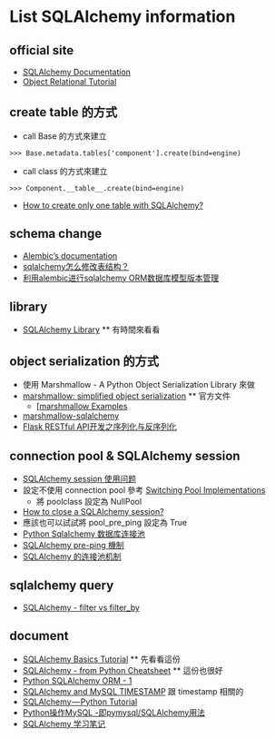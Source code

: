 # List SQLAlchemy information
## official site
  * [SQLAlchemy Documentation](https://docs.sqlalchemy.org)
  * [Object Relational Tutorial](https://docs.sqlalchemy.org/en/13/orm/tutorial.html)

## create table 的方式
  * call Base 的方式來建立
```
>>> Base.metadata.tables['component'].create(bind=engine)
```
  * call class 的方式來建立
```
>>> Component.__table__.create(bind=engine)
```

  * [How to create only one table with SQLAlchemy?](https://stackoverflow.com/questions/19175311/how-to-create-only-one-table-with-sqlalchemy)

## schema change
  * [Alembic’s documentation](https://alembic.sqlalchemy.org)
  * [sqlalchemy怎么修改表结构？](https://www.zhihu.com/question/27551008)
  * [利用alembic进行sqlalchemy ORM数据库模型版本管理](https://blog.csdn.net/deerlux/article/details/50181997)
  
## library
  * [SQLAlchemy Library](https://www.sqlalchemy.org/library.html#tutorials) ** 有時間來看看

## object serialization 的方式
  * 使用 Marshmallow - A Python Object Serialization Library 來做
  * [marshmallow: simplified object serialization](https://marshmallow.readthedocs.io/en/2.x-line/) ** 官方文件
    * [[marshmallow Examples](https://marshmallow.readthedocs.io/en/2.x-line/examples.html)
  * [marshmallow-sqlalchemy](https://marshmallow-sqlalchemy.readthedocs.io/en/latest/)
  * [Flask RESTful API开发之序列化与反序列化](https://blog.igevin.info/posts/flask-rest-serialize-deserialize/)

## connection pool & SQLAlchemy session
  * [SQLAlchemy session 使用问题](http://einverne.github.io/post/2017/05/sqlalchemy-session.html)
  * 設定不使用 connection pool 參考 [Switching Pool Implementations](https://docs.sqlalchemy.org/en/13/core/pooling.html)
    * 將 poolclass 設定為 NullPool
  * [How to close a SQLAlchemy session?](https://stackoverflow.com/questions/21738944/how-to-close-a-sqlalchemy-session)
  * 應該也可以試試將 pool_pre_ping 設定為 True
  * [Python Sqlalchemy 数据库连接池](http://qinfei.glrsmart.com/2017/11/17/python-sqlalchemy-shu-ju-ku-lian-jie-chi/)
  * [SQLAlchemy pre-ping 機制](https://myapollo.com.tw/2019/06/05/sqlalchemy-pre-ping/)
  * [SQLAlchemy 的连接池机制](https://sanyuesha.com/2019/01/02/sqlalchemy-pool-mechanism/)

## sqlalchemy query
  * [SQLAlchemy - filter vs filter_by](https://myapollo.com.tw/2018/11/24/sqlalchemy-filter-vs-filter-by/)

## document
  * [SQLAlchemy Basics Tutorial](https://leportella.com/english/2019/01/10/sqlalchemy-basics-tutorial.html) ** 先看看這份
  * [SQLAlchemy - from Python Cheatsheet](https://www.pythonsheets.com/notes/python-sqlalchemy.html) ** 這份也很好
  * [Python SQLAlchemy ORM - 1](https://myapollo.com.tw/2016/09/28/python-sqlalchemy-orm-1/)
  * [SQLAlchemy and MySQL TIMESTAMP](http://blog.zengrong.net/post/2628.html) 跟 timestamp 相關的 
  * [SQLAlchemy — Python Tutorial](https://towardsdatascience.com/sqlalchemy-python-tutorial-79a577141a91)
  * [Python操作MySQL -即pymysql/SQLAlchemy用法](https://www.cnblogs.com/pangguoping/p/5720322.html)
  * [SQLAlchemy 学习笔记](https://github.com/lzjun567/note/blob/master/note/python/sqlalchemy.md)
